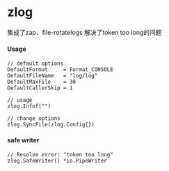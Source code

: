 # zlog
集成了zap、file-rotatelogs
解决了token too long的问题

#### Usage

```
// default options
DefaultFormat     = Format_CONSOLE
DefaultFileName   = "log/log"
DefaultMaxFile    = 30
DefaultCallerSkip = 1

// usage
zlog.Infof("")

// change options
zlog.SyncFile(zlog.Config{})
```

#### safe writer

```
// Resolve error: "token too long"
zlog.SafeWriter() *io.PipeWriter 
```